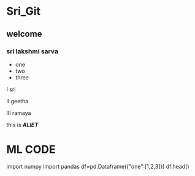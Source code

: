 # Sri_Git
## welcome
### sri lakshmi sarva

* one
* two
* three

I sri

II geetha

III ramaya

this is ***ALIET***

# ML CODE

import numpy
import pandas
df=pd.Dataframe({"one":[1,2,3]})
df.head()
